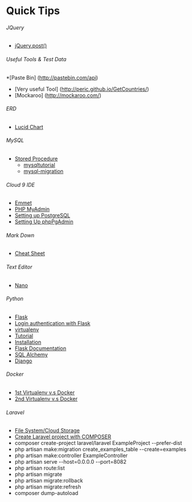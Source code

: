 # Quick Tips

###### JQuery
* [jQuery.post()](https://api.jquery.com/jquery.post/)

###### Useful Tools & Test Data
*[Paste Bin] (http://pastebin.com/api)
* [Very useful Tool] (http://peric.github.io/GetCountries/)
* [Mockaroo] (http://mockaroo.com/)

###### ERD
* [Lucid Chart](https://www.lucidchart.com/users/login)

###### MySQL
* [Stored Procedure](https://dev.mysql.com/doc/connector-net/en/connector-net-tutorials-stored-procedures.html)
  * [mysqltutorial](http://www.mysqltutorial.org/introduction-to-sql-stored-procedures.aspx)
  * [mysql-migration](https://eng.uber.com/mysql-migration/)
  

###### Cloud 9 IDE
* [Emmet](https://c9.io/blog/emmet/)
* [PHP MyAdmin](https://community.c9.io/t/setting-up-phpmyadmin/1723)
* [Setting up PostgreSQL](https://community.c9.io/t/setting-up-postgresql/1573)
* [Setting Up phpPgAdmin](https://community.c9.io/t/setting-up-phppgadmin/1571)

###### Mark Down
* [Cheat Sheet](https://github.com/adam-p/markdown-here/wiki/Markdown-Cheatsheet)

###### Text Editor
* [Nano](https://www.youtube.com/watch?v=k3XdhVwzIlk)

###### Python
* [Flask](http://flask.pocoo.org/docs/0.11/quickstart/#quickstart)
 * [Login authentication with Flask](https://pythonspot.com/en/login-authentication-with-flask/)
 * [virtualenv](http://www.enigmeta.com/blog/starting-flask/)
 * [Tutorial](http://flask.pocoo.org/docs/0.11/tutorial/)
 * [Installation](http://flask.pocoo.org/docs/0.11/installation/#installation)
 * [Flask Documentation](http://flask.pocoo.org/docs/0.11/api/#flask.Flask)
 * [SQL Alchemy](http://flask.pocoo.org/docs/0.11/patterns/sqlalchemy/)
* [Django](https://docs.djangoproject.com/en/1.10/)

###### Docker
* [1st Virtualenv v.s Docker](http://stackoverflow.com/questions/27017715/does-virtualenv-serve-a-purpose-in-production-when-using-docker)
* [2nd Virtualenv v.s Docker](http://www.markbetz.net/2014/01/17/python-if-you-have-docker-do-you-need-virtualenv/)

###### Laravel

* [File System/Cloud Storage](https://laravel.com/docs/5.3/filesystem)
* [Create Laravel project with COMPOSER ](https://laravel.com/docs/5.0) 
*  composer create-project laravel/laravel ExampleProject --prefer-dist
*  php artisan make:migration create_examples_table --create=examples
* php artisan make:controller ExampleController
* php artisan serve --host=0.0.0.0 --port=8082
* php artisan route:list
* php artisan migrate
* php artisan migrate:rollback
* php artisan migrate:refresh
* composer dump-autoload

